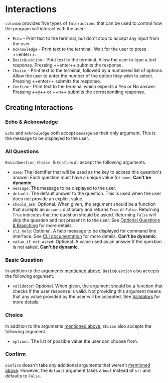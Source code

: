 # Interactions

`columbo` provides five types of `Interactions` that can be used to control how the program will interact with the user:

* `Echo` - Print text to the terminal, but don't stop to accept any input from the user.
* `Acknowledge` - Print text to the terminal. Wait for the user to press ++enter++.
* `BasicQuestion` - Print text to the terminal. Allow the user to type a text response. Pressing ++enter++ submits the
    response.
* `Choice` - Print text to the terminal, followed by a numbered list of options. Allow the user to enter the number
    of the option they wish to select. Pressing ++enter++ submits the response.
* `Confirm` - Print text to the terminal which expects a Yes or No answer. Pressing ++y++ or ++n++ submits the
    corresponding response.

## Creating Interactions

### Echo & Acknowledge

`Echo` and `Acknowledge` both accept `message` as their only argument. This is the message to be displayed to the user.

### All Questions

`BasicQuestion`, `Choice`, & `Confirm` all accept the following arguments.

* `name`: The identifier that will be used as the key to access this question's answer. Each question must have a unique
    value for `name`. **Can't be dynamic**.
* `message`: The message to be displayed to the user.
* `default`: The default answer to the question. This is used when the user does not provide an explicit value.
* `should_ask`: Optional. When given, the argument should be a function that accepts an `Answers` dictionary and returns
    `True` or `False`. Returning `True` indicates that the question should be asked. Returning `False` will skip the
    question and not present it to the user. See [Optional Questions & Branching][optional-questions] for more details.
* `cli_help`: Optional. A help message to be displayed for command line interface. See
    [CLI documentation][command-line] for more details. **Can't be dynamic**.
* `value_if_not_asked`: Optional. A value used as an answer if the question is not asked. **Can't be dynamic**.

### Basic Question

In addition to the arguments [mentioned above](#all-questions), `BasicQuestion` also accepts the following argument.

* `validator`: Optional. When given, the argument should be a function that checks if the user response is valid. Not
    providing this argument means that any value provided by the user will be accepted. See
    [Validators][validators] for more details.

### Choice

In addition to the arguments [mentioned above](#all-questions), `Choice` also accepts the following argument.

* `options`: The list of possible value the user can choose from.

### Confirm

`Confirm` doesn't take any additional arguments that weren't [mentioned above](#all-questions). However, the `default`
argument takes a `bool` instead of `str` and defaults to `False`.

[optional-questions]: optional-questions-and-branching.md
[command-line]: command-line.md
[validators]: validators.md
